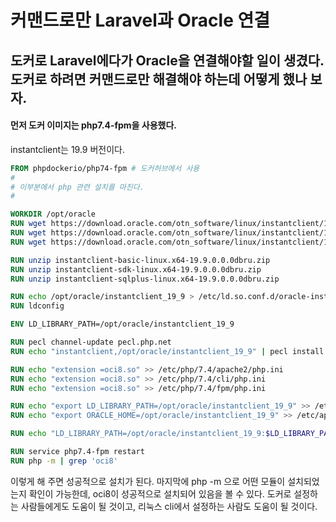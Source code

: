 # 커맨드로만 Laravel과 Oracle 연결
도커로 Laravel에다가 Oracle을 연결해야할 일이 생겼다. 도커로 하려면 커맨드로만 해결해야 하는데 어떻게 했나 보자.
---
#### 먼저 도커 이미지는 php7.4-fpm을 사용했다.
instantclient는 19.9 버전이다.
```dockerfile
FROM phpdockerio/php74-fpm # 도커허브에서 사용
#
# 이부분에서 php 관련 설치를 마친다.
#

WORKDIR /opt/oracle
RUN wget https://download.oracle.com/otn_software/linux/instantclient/199000/instantclient-basic-linux.x64-19.9.0.0.0dbru.zip --no-check-certificate
RUN wget https://download.oracle.com/otn_software/linux/instantclient/199000/instantclient-sqlplus-linux.x64-19.9.0.0.0dbru.zip --no-check-certificate
RUN wget https://download.oracle.com/otn_software/linux/instantclient/199000/instantclient-sdk-linux.x64-19.9.0.0.0dbru.zip --no-check-certificate

RUN unzip instantclient-basic-linux.x64-19.9.0.0.0dbru.zip
RUN unzip instantclient-sdk-linux.x64-19.9.0.0.0dbru.zip
RUN unzip instantclient-sqlplus-linux.x64-19.9.0.0.0dbru.zip

RUN echo /opt/oracle/instantclient_19_9 > /etc/ld.so.conf.d/oracle-instantclient
RUN ldconfig

ENV LD_LIBRARY_PATH=/opt/oracle/instantclient_19_9

RUN pecl channel-update pecl.php.net
RUN echo "instantclient,/opt/oracle/instantclient_19_9" | pecl install oci8-2.2.0

RUN echo "extension =oci8.so" >> /etc/php/7.4/apache2/php.ini
RUN echo "extension =oci8.so" >> /etc/php/7.4/cli/php.ini
RUN echo "extension =oci8.so" >> /etc/php/7.4/fpm/php.ini

RUN echo "export LD_LIBRARY_PATH=/opt/oracle/instantclient_19_9" >> /etc/apache2/envvars
RUN echo "export ORACLE_HOME=/opt/oracle/instantclient_19_9" >> /etc/apache2/envvars

RUN echo "LD_LIBRARY_PATH=/opt/oracle/instantclient_19_9:$LD_LIBRARY_PATH" >> /etc/environment

RUN service php7.4-fpm restart
RUN php -m | grep 'oci8'
```

이렇게 해 주면 성공적으로 설치가 된다.
마지막에 php -m 으로 어떤 모듈이 설치되었는지 확인이 가능한데, oci8이 성공적으로 설치되어 있음을 볼 수 있다.
도커로 설정하는 사람들에게도 도움이 될 것이고, 리눅스 cli에서 설정하는 사람도 도움이 될 것이다.